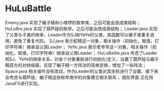 HuLuBattle
===========
Enemy.java
实现了蝎子精和小喽啰的枚举类，之后可能会改成类结构；
HuLuBro.java
实现了葫芦娃的枚举，之后可能会改成类结构；
Leader.java
实现了父类与子类的继承，Leader作为SJ和YeYe的父类，其函数可以被子类重复调用，避免了重复代码。
SJ.java
表示蛇精这一对象，相关操作（初始化，赋值，打印字符串）继承自父类Leader；
YeYe.java
表示老爷爷这一对象，相关操作（初始化，赋值，打印字符串）继承自父类Leader；
HuLuBattle.java
考虑了Leader和SJ、YeYe的继承关系，对各个对象重新进行初始化/定义，设置了葫芦娃与蝎子精双方的对峙局面，实现了蝎子精一方阵法的简单变换，增加了一些阵法；
Space.java
相关操作没有改动，作为Leader的父类对其坐标进行了设置，接下来会考虑与葫芦娃、蝎子精这些枚举类中的对象建立相关联系；
图形界面
正在用JavaFX进行实现。
